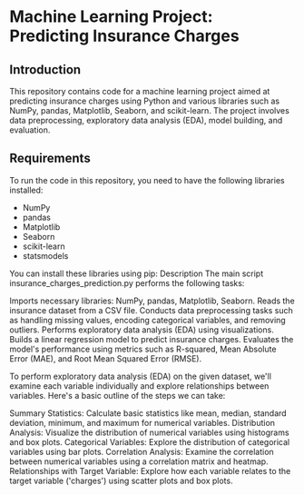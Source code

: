 # Machine Learning Project: Predicting Insurance Charges

## Introduction
This repository contains code for a machine learning project aimed at predicting insurance charges using Python and various libraries such as NumPy, pandas, Matplotlib, Seaborn, and scikit-learn. The project involves data preprocessing, exploratory data analysis (EDA), model building, and evaluation.

## Requirements
To run the code in this repository, you need to have the following libraries installed:
- NumPy
- pandas
- Matplotlib
- Seaborn
- scikit-learn
- statsmodels

You can install these libraries using pip:
Description
The main script insurance_charges_prediction.py performs the following tasks:

Imports necessary libraries: NumPy, pandas, Matplotlib, Seaborn.
Reads the insurance dataset from a CSV file.
Conducts data preprocessing tasks such as handling missing values, encoding categorical variables, and removing outliers.
Performs exploratory data analysis (EDA) using visualizations.
Builds a linear regression model to predict insurance charges.
Evaluates the model's performance using metrics such as R-squared, Mean Absolute Error (MAE), and Root Mean Squared Error (RMSE).

To perform exploratory data analysis (EDA) on the given dataset, we'll examine each variable individually and explore relationships between variables. Here's a basic outline of the steps we can take:

Summary Statistics: Calculate basic statistics like mean, median, standard deviation, minimum, and maximum for numerical variables.
Distribution Analysis: Visualize the distribution of numerical variables using histograms and box plots.
Categorical Variables: Explore the distribution of categorical variables using bar plots.
Correlation Analysis: Examine the correlation between numerical variables using a correlation matrix and heatmap.
Relationships with Target Variable: Explore how each variable relates to the target variable ('charges') using scatter plots and box plots.
